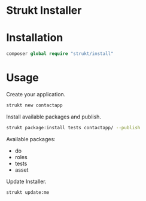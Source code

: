 Strukt Installer
===

# Installation

```php
composer global require "strukt/install"
```

# Usage

Create your application.

```sh
strukt new contactapp
```

Install available packages and publish.

```sh
strukt package:install tests contactapp/ --publish
```

Available packages:

- do
- roles
- tests
- asset

Update Installer.

```sh
strukt update:me
```

